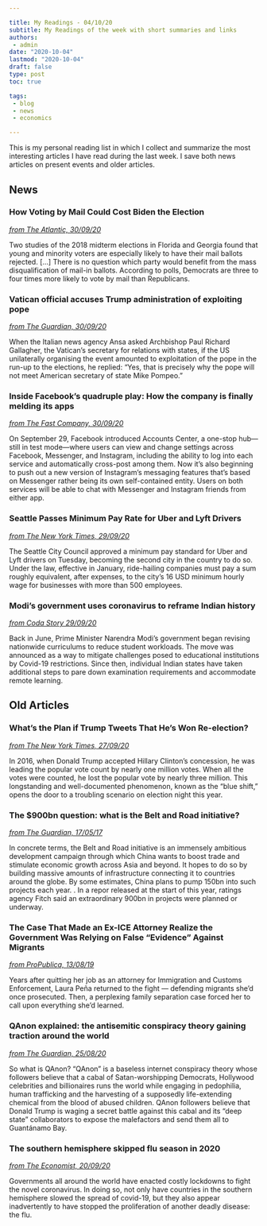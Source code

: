 ```yaml
---

title: My Readings - 04/10/20
subtitle: My Readings of the week with short summaries and links
authors: 
 - admin
date: "2020-10-04"
lastmod: "2020-10-04"
draft: false
type: post
toc: true

tags:
 - blog
 - news
 - economics

---
```


This is my personal reading list in which I collect and summarize the most interesting articles I have read during the last week. I save both news articles on present events and older articles.



## News

### How Voting by Mail Could Cost Biden the Election

[*from The Atlantic, 30/09/20*](https://www.theatlantic.com/ideas/archive/2020/09/the-democrats-vote-by-mail-conundrum/616535/)

Two studies of the 2018 midterm elections in Florida and Georgia found that young and minority voters are especially likely to have their mail ballots rejected. [...] There is no question which party would benefit from the mass disqualification of mail-in ballots. According to polls, Democrats are three to four times more likely to vote by mail than Republicans.



### Vatican official accuses Trump administration of exploiting pope

[*from The Guardian, 30/09/20*](https://www.theguardian.com/world/2020/sep/30/trump-pope-francis-vatican-mike-pompeo)

When the Italian news agency Ansa asked Archbishop Paul Richard Gallagher, the Vatican’s secretary for relations with states, if the US unilaterally organising the event amounted to exploitation of the pope in the run-up to the elections, he replied: “Yes, that is precisely why the pope will not meet American secretary of state Mike Pompeo.”



### Inside Facebook’s quadruple play: How the company is finally melding its apps

[*from The Fast Company, 30/09/20*](https://www.fastcompany.com/90555442/facebook-messenger-instagram-whatsapp-zuckerberg-privacy-integration)

On September 29, Facebook introduced Accounts Center, a one-stop hub—still in test mode—where users can view and change settings across Facebook, Messenger, and Instagram, including the ability to log into each service and automatically cross-post among them. Now it’s also beginning to push out a new version of Instagram’s messaging features that’s based on Messenger rather being its own self-contained entity. Users on both services will be able to chat with Messenger and Instagram friends from either app.



### Seattle Passes Minimum Pay Rate for Uber and Lyft Drivers

[*from The New York Times, 29/09/20*](https://www.nytimes.com/2020/09/29/business/economy/seattle-uber-lyft-drivers.html)

The Seattle City Council approved a minimum pay standard for Uber and Lyft drivers on Tuesday, becoming the second city in the country to do so. Under the law, effective in January, ride-hailing companies must pay a sum roughly equivalent, after expenses, to the city’s 16 USD minimum hourly wage for businesses with more than 500 employees.



### Modi’s government uses coronavirus to reframe Indian history

[*from Coda Story 29/09/20*](https://www.codastory.com/disinformation/india-reframing-history/)

Back in June, Prime Minister Narendra Modi’s government began revising nationwide curriculums to reduce student workloads. The move was announced as a way to mitigate challenges posed to educational institutions by Covid-19 restrictions. Since then, individual Indian states have taken additional steps to pare down examination requirements and accommodate remote learning.





## Old Articles

### What’s the Plan if Trump Tweets That He’s Won Re-election?

[*from The New York Times, 27/09/20*](https://www.nytimes.com/2020/09/27/opinion/social-media-trump-election.html)

In 2016, when Donald Trump accepted Hillary Clinton’s concession, he was leading the popular vote count by nearly one million votes. When all the votes were counted, he lost the popular vote by nearly three million. This longstanding and well-documented phenomenon, known as the “blue shift,” opens the door to a troubling scenario on election night this year.



### The $900bn question: what is the Belt and Road initiative?

[*from The Guardian, 17/05/17*](https://www.theguardian.com/world/2017/may/12/the-900bn-question-what-is-the-belt-and-road-initiative)

In concrete terms, the Belt and Road initiative is an immensely ambitious development campaign through which China wants to boost trade and stimulate economic growth across Asia and beyond. It hopes to do so by building massive amounts of infrastructure connecting it to countries around the globe. By some estimates, China plans to pump 150bn into such projects each year. . In a repor released at the start of this year, ratings agency Fitch said an extraordinary ​900bn in projects were planned or underway.



### The Case That Made an Ex-ICE Attorney Realize the Government Was Relying on False “Evidence” Against Migrants

[*from ProPublica, 13/08/19*](https://www.propublica.org/article/laura-pena-gang-database-the-case-that-made-an-ex-ice-attorney-realize-the-government-was-relying-on-false-evidence-against-migrants?)

Years after quitting her job as an attorney for Immigration and Customs Enforcement, Laura Peña returned to the fight — defending migrants she’d once prosecuted. Then, a perplexing family separation case forced her to call upon everything she’d learned.



### QAnon explained: the antisemitic conspiracy theory gaining traction around the world

[*from The Guardian, 25/08/20*](https://www.theguardian.com/us-news/2020/aug/25/qanon-conspiracy-theory-explained-trump-what-is)

So what is QAnon? “QAnon” is a baseless internet conspiracy theory whose followers believe that a cabal of Satan-worshipping Democrats, Hollywood celebrities and billionaires runs the world while engaging in pedophilia, human trafficking and the harvesting of a supposedly life-extending chemical from the blood of abused children. QAnon followers believe that Donald Trump is waging a secret battle against this cabal and its “deep state” collaborators to expose the malefactors and send them all to Guantánamo Bay.



### The southern hemisphere skipped flu season in 2020

[*from The Economist, 20/09/20*](https://www.economist.com/graphic-detail/2020/09/12/the-southern-hemisphere-skipped-flu-season-in-2020)

Governments all around the world have enacted costly lockdowns to fight the novel coronavirus. In doing so, not only have countries in the southern hemisphere slowed the spread of covid-19, but they also appear inadvertently to have stopped the proliferation of another deadly disease: the flu.


